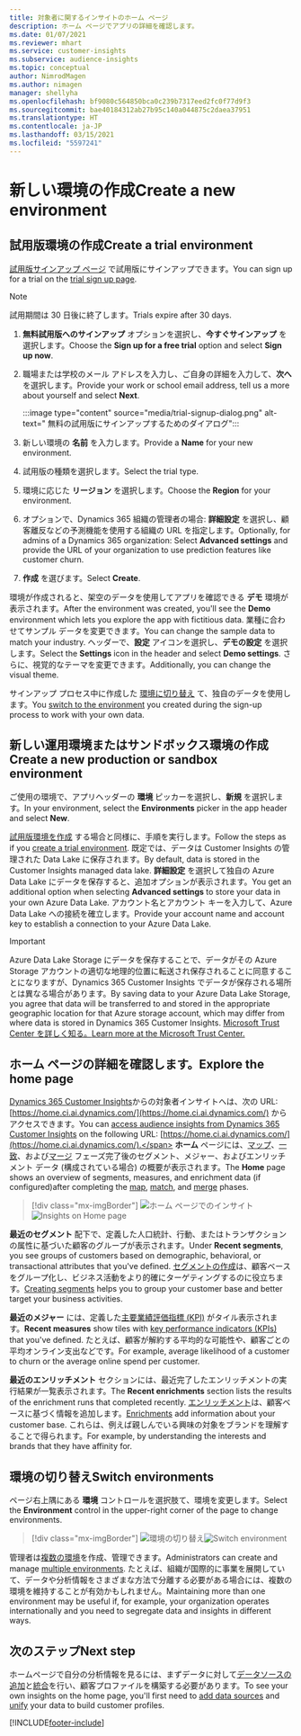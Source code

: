 ```yaml
---
title: 対象者に関するインサイトのホーム ページ
description: ホーム ページでアプリの詳細を確認します。
ms.date: 01/07/2021
ms.reviewer: mhart
ms.service: customer-insights
ms.subservice: audience-insights
ms.topic: conceptual
author: NimrodMagen
ms.author: nimagen
manager: shellyha
ms.openlocfilehash: bf9080c564850bca0c239b7317eed2fc0f77d9f3
ms.sourcegitcommit: bae40184312ab27b95c140a044875c2daea37951
ms.translationtype: HT
ms.contentlocale: ja-JP
ms.lasthandoff: 03/15/2021
ms.locfileid: "5597241"
---
```

# <a name="create-a-new-environment"></a><span data-ttu-id="1ab68-103">新しい環境の作成</span><span class="sxs-lookup"><span data-stu-id="1ab68-103">Create a new environment</span></span>

## <a name="create-a-trial-environment"></a><span data-ttu-id="1ab68-104">試用版環境の作成</span><span class="sxs-lookup"><span data-stu-id="1ab68-104">Create a trial environment</span></span>

<span data-ttu-id="1ab68-105">[試用版サインアップ ページ](https://dynamics.microsoft.com/get-started/free-trial/?appname=customerinsights) で試用版にサインアップできます。</span><span class="sxs-lookup"><span data-stu-id="1ab68-105">You can sign up for a trial on the [trial sign up page](https://dynamics.microsoft.com/get-started/free-trial/?appname=customerinsights).</span></span> 

> [!NOTE]
> <span data-ttu-id="1ab68-106">試用期間は 30 日後に終了します。</span><span class="sxs-lookup"><span data-stu-id="1ab68-106">Trials expire after 30 days.</span></span>

1. <span data-ttu-id="1ab68-107">**無料試用版へのサインアップ** オプションを選択し、**今すぐサインアップ** を選択します。</span><span class="sxs-lookup"><span data-stu-id="1ab68-107">Choose the **Sign up for a free trial** option and select **Sign up now**.</span></span>

1. <span data-ttu-id="1ab68-108">職場または学校のメール アドレスを入力し、ご自身の詳細を入力して、**次へ** を選択します。</span><span class="sxs-lookup"><span data-stu-id="1ab68-108">Provide your work or school email address, tell us a more about yourself and select **Next**.</span></span>

   :::image type="content" source="media/trial-signup-dialog.png" alt-text=" 無料の試用版にサインアップするためのダイアログ":::

1. <span data-ttu-id="1ab68-110">新しい環境の **名前** を入力します。</span><span class="sxs-lookup"><span data-stu-id="1ab68-110">Provide a **Name** for your new environment.</span></span> 

1. <span data-ttu-id="1ab68-111">試用版の種類を選択します。</span><span class="sxs-lookup"><span data-stu-id="1ab68-111">Select the trial type.</span></span>

1. <span data-ttu-id="1ab68-112">環境に応じた **リージョン** を選択します。</span><span class="sxs-lookup"><span data-stu-id="1ab68-112">Choose the **Region** for your environment.</span></span>

1. <span data-ttu-id="1ab68-113">オプションで、Dynamics 365 組織の管理者の場合: **詳細設定** を選択し、顧客離反などの予測機能を使用する組織の URL を指定します。</span><span class="sxs-lookup"><span data-stu-id="1ab68-113">Optionally, for admins of a Dynamics 365 organization: Select **Advanced settings** and provide the URL of your organization to use prediction features like customer churn.</span></span>

1. <span data-ttu-id="1ab68-114">**作成** を選びます。</span><span class="sxs-lookup"><span data-stu-id="1ab68-114">Select **Create**.</span></span> 

<span data-ttu-id="1ab68-115">環境が作成されると、架空のデータを使用してアプリを確認できる **デモ** 環境が表示されます。</span><span class="sxs-lookup"><span data-stu-id="1ab68-115">After the environment was created, you'll see the **Demo** environment which lets you explore the app with fictitious data.</span></span> <span data-ttu-id="1ab68-116">業種に合わせてサンプル データを変更できます。</span><span class="sxs-lookup"><span data-stu-id="1ab68-116">You can change the sample data to match your industry.</span></span> <span data-ttu-id="1ab68-117">ヘッダーで、**設定** アイコンを選択し、**デモの設定** を選択します。</span><span class="sxs-lookup"><span data-stu-id="1ab68-117">Select the **Settings** icon in the header and select **Demo settings**.</span></span> <span data-ttu-id="1ab68-118">さらに、視覚的なテーマを変更できます。</span><span class="sxs-lookup"><span data-stu-id="1ab68-118">Additionally, you can change the visual theme.</span></span> 

<span data-ttu-id="1ab68-119">サインアップ プロセス中に作成した [環境に切り替え](#switch-environments) て、独自のデータを使用します。</span><span class="sxs-lookup"><span data-stu-id="1ab68-119">You [switch to the environment](#switch-environments) you created during the sign-up process to work with your own data.</span></span>

## <a name="create-a-new-production-or-sandbox-environment"></a><span data-ttu-id="1ab68-120">新しい運用環境またはサンドボックス環境の作成</span><span class="sxs-lookup"><span data-stu-id="1ab68-120">Create a new production or sandbox environment</span></span>

<span data-ttu-id="1ab68-121">ご使用の環境で、アプリヘッダーの **環境** ピッカーを選択し、**新規** を選択します。</span><span class="sxs-lookup"><span data-stu-id="1ab68-121">In your environment, select the **Environments** picker in the app header and select **New**.</span></span>

<span data-ttu-id="1ab68-122">[試用版環境を作成](#create-a-trial-environment) する場合と同様に、手順を実行します。</span><span class="sxs-lookup"><span data-stu-id="1ab68-122">Follow the steps as if you [create a trial environment](#create-a-trial-environment).</span></span> <span data-ttu-id="1ab68-123">既定では、データは Customer Insights の管理された Data Lake に保存されます。</span><span class="sxs-lookup"><span data-stu-id="1ab68-123">By default, data is stored in the Customer Insights managed data lake.</span></span> <span data-ttu-id="1ab68-124">**詳細設定** を選択して独自の Azure Data Lake にデータを保存すると、追加オプションが表示されます。</span><span class="sxs-lookup"><span data-stu-id="1ab68-124">You get an additional option when selecting **Advanced settings** to store your data in your own Azure Data Lake.</span></span> <span data-ttu-id="1ab68-125">アカウント名とアカウント キーを入力して、Azure Data Lake への接続を確立します。</span><span class="sxs-lookup"><span data-stu-id="1ab68-125">Provide your account name and account key to establish a connection to your Azure Data Lake.</span></span> 

> [!IMPORTANT]
> <span data-ttu-id="1ab68-126">Azure Data Lake Storage にデータを保存することで、データがその Azure Storage アカウントの適切な地理的位置に転送され保存されることに同意することになりますが、Dynamics 365 Customer Insights でデータが保存される場所とは異なる場合があります。</span><span class="sxs-lookup"><span data-stu-id="1ab68-126">By saving data to your Azure Data Lake Storage, you agree that data will be transferred to and stored in the appropriate geographic location for that Azure storage account, which may differ from where data is stored in Dynamics 365 Customer Insights.</span></span> [<span data-ttu-id="1ab68-127">Microsoft Trust Center を詳しく知る。</span><span class="sxs-lookup"><span data-stu-id="1ab68-127">Learn more at the Microsoft Trust Center.</span></span>](https://www.microsoft.com/trust-center)

## <a name="explore-the-home-page"></a><span data-ttu-id="1ab68-128">ホーム ページの詳細を確認します。</span><span class="sxs-lookup"><span data-stu-id="1ab68-128">Explore the home page</span></span>

<span data-ttu-id="1ab68-129">[Dynamics 365 Customer Insights](https://home.ci.ai.dynamics.com/)からの対象者インサイトへは、次の URL: [https://home.ci.ai.dynamics.com/](https://home.ci.ai.dynamics.com/) からアクセスできます。</span><span class="sxs-lookup"><span data-stu-id="1ab68-129">You can [access audience insights from Dynamics 365 Customer Insights](https://home.ci.ai.dynamics.com/) on the following URL: [https://home.ci.ai.dynamics.com/](https://home.ci.ai.dynamics.com/).</span></span>
<span data-ttu-id="1ab68-130">**ホーム** ページには、[マップ](map-entities.md)、[一致](match-entities.md)、および[マージ](merge-entities.md) フェーズ完了後のセグメント、メジャー、およびエンリッチメント データ (構成されている場合) の概要が表示されます。</span><span class="sxs-lookup"><span data-stu-id="1ab68-130">The **Home** page shows an overview of segments, measures, and enrichment data (if configured)after completing the [map](map-entities.md), [match](match-entities.md), and [merge](merge-entities.md) phases.</span></span>

> [!div class="mx-imgBorder"] 
> <span data-ttu-id="1ab68-131">![ホーム ページでのインサイト](media/home-page-insights.png "ホーム ページでのインサイト")</span><span class="sxs-lookup"><span data-stu-id="1ab68-131">![Insights on Home page](media/home-page-insights.png "Insights on Home page")</span></span>

<span data-ttu-id="1ab68-132">**最近のセグメント** 配下で、定義した人口統計、行動、またはトランザクションの属性に基づいた顧客のグループが表示されます。</span><span class="sxs-lookup"><span data-stu-id="1ab68-132">Under **Recent segments**, you see groups of customers based on demographic, behavioral, or transactional attributes that you've defined.</span></span> <span data-ttu-id="1ab68-133">[セグメントの作成](segments.md)は、顧客ベースをグループ化し、ビジネス活動をより的確にターゲティングするのに役立ちます。</span><span class="sxs-lookup"><span data-stu-id="1ab68-133">[Creating segments](segments.md) helps you to group your customer base and better target your business activities.</span></span>

<span data-ttu-id="1ab68-134">**最近のメジャー** には、定義した[主要業績評価指標 (KPI)](measures.md) がタイル表示されます。</span><span class="sxs-lookup"><span data-stu-id="1ab68-134">**Recent measures** show tiles with [key performance indicators (KPIs)](measures.md) that you've defined.</span></span> <span data-ttu-id="1ab68-135">たとえば、顧客が解約する平均的な可能性や、顧客ごとの平均オンライン支出などです。</span><span class="sxs-lookup"><span data-stu-id="1ab68-135">For example, average likelihood of a customer to churn or the average online spend per customer.</span></span>

<span data-ttu-id="1ab68-136">**最近のエンリッチメント** セクションには、最近完了したエンリッチメントの実行結果が一覧表示されます。</span><span class="sxs-lookup"><span data-stu-id="1ab68-136">The **Recent enrichments** section lists the results of the enrichment runs that completed recently.</span></span> <span data-ttu-id="1ab68-137">[エンリッチメント](enrichment-hub.md)は、顧客ベースに基づく情報を追加します。</span><span class="sxs-lookup"><span data-stu-id="1ab68-137">[Enrichments](enrichment-hub.md) add information about your customer base.</span></span> <span data-ttu-id="1ab68-138">これらは、例えば親しんでいる興味の対象をブランドを理解することで得られます。</span><span class="sxs-lookup"><span data-stu-id="1ab68-138">For example, by understanding the interests and brands that they have affinity for.</span></span>

## <a name="switch-environments"></a><span data-ttu-id="1ab68-139">環境の切り替え</span><span class="sxs-lookup"><span data-stu-id="1ab68-139">Switch environments</span></span>

<span data-ttu-id="1ab68-140">ページ右上隅にある **環境** コントロールを選択肢て、環境を変更します。</span><span class="sxs-lookup"><span data-stu-id="1ab68-140">Select the **Environment** control in the upper-right corner of the page to change environments.</span></span>

> [!div class="mx-imgBorder"] 
> <span data-ttu-id="1ab68-141">![環境の切り替え](media/home-page-environment-switcher.png "環境の切り替え")</span><span class="sxs-lookup"><span data-stu-id="1ab68-141">![Switch environment](media/home-page-environment-switcher.png "Switch environment")</span></span>

<span data-ttu-id="1ab68-142">管理者は[複数の環境](manage-environments.md)を作成、管理できます。</span><span class="sxs-lookup"><span data-stu-id="1ab68-142">Administrators can create and manage [multiple environments](manage-environments.md).</span></span> <span data-ttu-id="1ab68-143">たとえば、組織が国際的に事業を展開していて、データや分析情報をさまざまな方法で分離する必要がある場合には、複数の環境を維持することが有効かもしれません。</span><span class="sxs-lookup"><span data-stu-id="1ab68-143">Maintaining more than one environment may be useful if, for example, your organization operates internationally and you need to segregate data and insights in different ways.</span></span>

## <a name="next-step"></a><span data-ttu-id="1ab68-144">次のステップ</span><span class="sxs-lookup"><span data-stu-id="1ab68-144">Next step</span></span>

<span data-ttu-id="1ab68-145">ホームページで自分の分析情報を見るには、まずデータに対して[データソースの追加](data-sources.md)と[統合](data-unification.md)を行い、顧客プロファイルを構築する必要があります。</span><span class="sxs-lookup"><span data-stu-id="1ab68-145">To see your own insights on the home page, you'll first need to [add data sources](data-sources.md) and [unify](data-unification.md) your data to build customer profiles.</span></span>


[!INCLUDE[footer-include](../includes/footer-banner.md)]